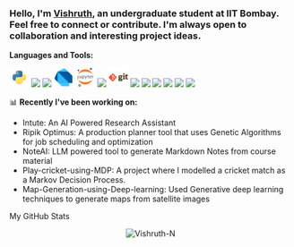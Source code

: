 ### Hello, I'm [Vishruth](https://github.com/Vishruth-N), an undergraduate student at IIT Bombay. Feel free to connect or contribute. I'm always open to collaboration and interesting project ideas.


**Languages and Tools:**  

<code><img height="35" src="https://raw.githubusercontent.com/github/explore/80688e429a7d4ef2fca1e82350fe8e3517d3494d/topics/python/python.png"></code>
<code><img height="35" src="https://upload.wikimedia.org/wikipedia/commons/thumb/1/18/ISO_C%2B%2B_Logo.svg/1200px-ISO_C%2B%2B_Logo.svg.png"></code>
<code><img height="35" src="https://styles.redditmedia.com/t5_7tpn6r/styles/communityIcon_vw08a423ptxa1.png?width=256&s=ab3b9844484bc362894bc924c30e57b17019d228"></code>
<code><img height="35" src="https://raw.githubusercontent.com/github/explore/80688e429a7d4ef2fca1e82350fe8e3517d3494d/topics/dart/dart.png"></code>
<code><img height="35" src="https://raw.githubusercontent.com/github/explore/80688e429a7d4ef2fca1e82350fe8e3517d3494d/topics/jupyter-notebook/jupyter-notebook.png"></code>
<code><img height="35" src="https://images.ctfassets.net/23aumh6u8s0i/2Qhstbnq6i34wLoPoAjWoq/9f66f58a22870df0d72a3cbaf77ce5b6/streamlit_hero.jpg"></code>
<code><img height="35" src="https://raw.githubusercontent.com/github/explore/80688e429a7d4ef2fca1e82350fe8e3517d3494d/topics/git/git.png"></code>
<code><img height="35" src="https://www.expert.ai/wp-content/uploads/2023/05/AdobeStock_595600270-1024x768-1.jpg"></code>
<code><img height="35" src="https://beebom.com/wp-content/uploads/2022/12/cool-things-do-with-chatgpt-featured.jpg?w=750&quality=75"></code>
<code><img height="35" src="https://upload.wikimedia.org/wikipedia/commons/e/e6/Midjourney_Emblem.png"></code>
<code><img height="35" src="https://picthrive.com/wp-content/uploads/2021/03/zapier.png"></code>
<code><img height="35" src="https://appmaster.io/api/_files/PqV7MuNwv89GrZvBd4LNNK/download/"></code>
<code><img height="35" src="https://mma.prnewswire.com/media/1276149/Webflow_Logo.jpg?p=facebook"></code>

📊 **Recently I've been working on:**
- Intute: An AI Powered Research Assistant
- Ripik Optimus: A production planner tool that uses Genetic Algorithms for job scheduling and optimization
- NoteAI: LLM powered tool to generate Markdown Notes from course material
- Play-cricket-using-MDP: A project where I modelled a cricket match as a Markov Decision Process.
- Map-Generation-using-Deep-learning: Used Generative deep learning techniques to generate maps from satellite images

My GitHub Stats

<p align="center"> <img src="https://github-readme-stats.vercel.app/api?username=Vishruth-N&show_icons=true&theme=gotham" alt="Vishruth-N" />

